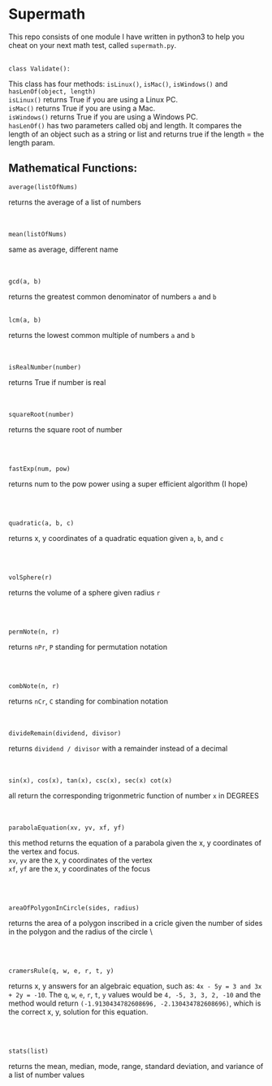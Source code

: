 # Supermath
This repo consists of one module I have written in python3 to help you cheat on your next math test, called `supermath.py`.  
<br>
```
class Validate():
```
  This class has four methods: `isLinux()`, `isMac()`, `isWindows()` and `hasLenOf(object, length)`  
 `isLinux()` returns True if you are using a Linux PC.  
 `isMac()` returns True if you are using a Mac.  
 `isWindows()` returns True if you are using a Windows PC.  
 `hasLenOf()` has two parameters called obj and length. It compares the length of an object such as a string or list and returns true if the length = the length param.
 
## Mathematical Functions:  

```
average(listOfNums)
```
  returns the average of a list of numbers  
<br><br>
 
```
mean(listOfNums)
```
  same as average, different name  
<br><br>
    
 
```
gcd(a, b)
```
  returns the greatest common denominator of numbers `a` and `b`
<br><br>
  
```
lcm(a, b)
```
  returns the lowest common multiple of numbers `a` and `b`  
<br><br>    

```
isRealNumber(number)
```
  returns True if number is real  
<br><br>  
    
 
```
squareRoot(number)
```
  returns the square root of number  
    
<br><br>
 
```
fastExp(num, pow)
```
  returns num to the pow power using a super efficient algorithm  (I hope)  
    
<br><br>
 
```
quadratic(a, b, c)
```
  returns x, y coordinates of a quadratic equation given `a`, `b`, and `c`  
    
<br><br>
 
```
volSphere(r)
```
  returns the volume of a sphere given radius `r`  
    
<br><br>

```
permNote(n, r)
```
  returns `nPr`, `P` standing for permutation notation  
       
<br><br>
 
```
combNote(n, r)
```
  returns `nCr`, `C` standing for combination notation  
<br><br>
    
 
```
divideRemain(dividend, divisor)
```
  returns `dividend / divisor` with a remainder instead of a decimal  
<br><br>
 
```
sin(x), cos(x), tan(x), csc(x), sec(x) cot(x)
```
  all return the corresponding trigonmetric function of number `x` in DEGREES  
<br><br>
 
```
parabolaEquation(xv, yv, xf, yf)
```
  this method returns the equation of a parabola given the x, y coordinates of the vertex and focus.  
  `xv`, `yv` are the x, y coordinates of the vertex  
  `xf`, `yf` are the x, y coordinates of the focus  
     
<br><br>
 
```
areaOfPolygonInCircle(sides, radius)
```
  returns the area of a polygon inscribed in a cricle given the number of sides in the polygon and the radius of the circle  \
     
<br><br>
 
```
cramersRule(q, w, e, r, t, y)
```
  returns x, y answers for an algebraic equation, such as: `4x - 5y = 3 and 3x + 2y = -10`. The `q`, `w`, `e`, `r`, `t`, `y` values would be `4, -5, 3, 3, 2, -10` and the method would return `(-1.9130434782608696, -2.130434782608696)`, which is the correct x, y, solution for this equation.  
     
<br><br>

```
stats(list)
```
  returns the mean, median, mode, range, standard deviation, and variance of a list of number values  
  
